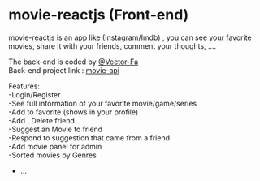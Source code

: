 # movie-reactjs (Front-end)
movie-reactjs is an app like (Instagram/Imdb) , you can see your favorite movies, share it with your friends, comment your thoughts, ....

The back-end is coded by [@Vector-Fa](https://www.github.com/Vector-Fa)  <br/>
Back-end project link : [movie-api](https://github.com/Vector-Fa/movie-api)

Features: <br/>
-Login/Register <br/>
-See full information of your favorite movie/game/series <br/>
-Add to favorite (shows in your profile) <br/>
-Add , Delete friend <br/>
-Suggest an Movie to friend <br/>
-Respond to suggestion that came from a friend  <br/>
-Add movie panel for admin <br/>
-Sorted movies by Genres  <br/>
- ...


